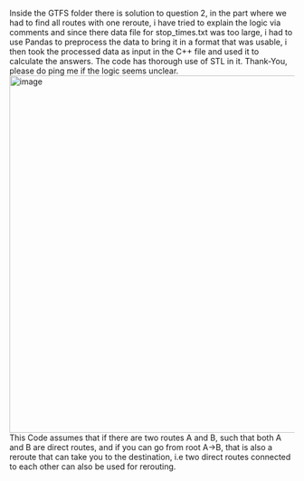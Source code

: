 Inside the GTFS folder there is solution to question 2, in the part where we had to find all routes with one reroute, i have tried to explain the logic via comments and since
there data file for stop_times.txt was too large, i had to use Pandas to preprocess the data to bring it in a format that was usable, i then took the processed data as input in the 
C++ file and used it to calculate the answers. The code has thorough use of STL in it. Thank-You, please do ping me if the logic seems unclear.
<img width="631" alt="image" src="https://github.com/abh1shank/IISC_INTERNSHIP_ASSGN/assets/97939389/cdc21840-c006-4fb1-a6c5-976047d5a827">
This Code assumes that if there are two routes A and B, such that both A and B are direct routes, and if you can go from root A->B, that is also a reroute that can take you to the destination, i.e two direct routes connected to each other can also be used for rerouting.
